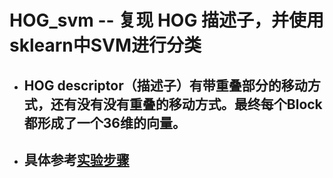 # HOG_svm -- 复现 HOG 描述子，并使用sklearn中SVM进行分类
* ## HOG descriptor（描述子）有带重叠部分的移动方式，还有没有没有重叠的移动方式。最终每个Block都形成了一个36维的向量。
* ## 具体参考[实验步骤](https://github.com/marveller127/HOG_svm/blob/master/%E5%AE%9E%E9%AA%8C%E6%AD%A5%E9%AA%A4.md)
